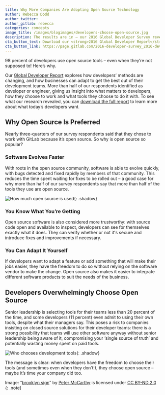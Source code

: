 ```yaml
---
title: Why More Companies Are Adopting Open Source Technology
author: Rebecca Dodd
author_twitter:
author_gitlab: rebecca
categories: concepts
image_title: /images/blogimages/developers-choose-open-source.jpg
description: The results are in – our 2016 Global Developer Survey revealed that open source tools are most preferred by developers the world over. Why?
cta_button_text: Download our <strong>2016 Global Developer Report</strong> now!
cta_button_link: https://page.gitlab.com/2016-developer-survey_2016-developer-survey.html
---
```


98 percent of developers use open source tools – even when they’re not supposed to! Here’s why.

<!-- more -->

Our [Global Developer Report](https://page.gitlab.com/2016-developer-survey_2016-developer-survey.html) explores how developers’ methods are changing, and how businesses can adapt to get the best out of their development teams. More than half of our respondents identified as developer or engineer, giving us insight into what matters to developers, how they choose to work and what tools they choose to do it with. To see what our research revealed, you can [download the full report](https://page.gitlab.com/2016-developer-survey_2016-developer-survey.html) to learn more about what today’s developers want.

## Why Open Source Is Preferred

Nearly three-quarters of our survey respondents said that they chose to work with GitLab because it’s open source. So why is open source so popular?

### Software Evolves Faster

With roots in the open source community, software is able to evolve quickly, with bugs detected and fixed rapidly by members of that community. This reduces the time spent waiting for fixes to be rolled out – a good case for why more than half of our survey respondents say that more than half of the tools they use are open source.

![How much open source is used](/images/blogimages/open-source-tools-graph.png){: .shadow}<br>

### You Know What You’re Getting

Open source software is also considered more trustworthy: with source code open and available to inspect, developers can see for themselves exactly what it does. They can verify whether or not it's secure and introduce fixes and improvements if necessary. 

### You Can Adapt It Yourself

If developers want to adapt a feature or add something that will make their jobs easier, they have the freedom to do so without relying on the software vendor to make the change. Open source also makes it easier to integrate different software products to suit the needs of the business.

## Developers Overwhelmingly Choose Open Source

Senior leadership is selecting tools for their teams less than 20 percent of the time, and some developers (11 percent) even admit to using their own tools, despite what their managers say. This poses a risk to companies insisting on closed source solutions for their developer teams: there is a strong possibility that teams will use other software anyway without senior leadership being aware of it, compromising your ‘single source of truth’ and potentially wasting money spent on paid tools.

![Who chooses development tools](/images/blogimages/who-in-org-decides-tools-graph.png){: .shadow}<br>

The message is clear: when developers have the freedom to choose their tools (and sometimes even when they don’t!), they choose open source – maybe it’s time your company did too.

Image: “[brooklyn sign](https://www.flickr.com/photos/petemccarthy/6866996865)” by [Peter McCarthy](https://www.flickr.com/photos/petemccarthy/) is licensed under [CC BY-ND 2.0](https://creativecommons.org/licenses/by-nd/2.0/)
{: .note}
